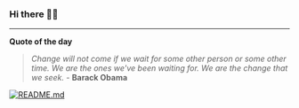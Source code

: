 ### Hi there 👋🏻


---

**Quote of the day**

> *Change will not come if we wait for some other person or some other time. We are the ones we've been waiting for. We are the change that we seek.* - **Barack Obama** 

[![README.md](https://github.com/marcolovazzano/marcolovazzano/actions/workflows/readme.yml/badge.svg?branch=main)](https://github.com/marcolovazzano/marcolovazzano/actions/workflows/readme.yml)
